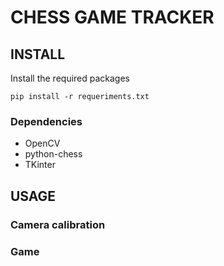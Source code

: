 # CHESS GAME TRACKER  

## INSTALL 
Install the required packages 

```
pip install -r requeriments.txt
```

### Dependencies 
- OpenCV
- python-chess 
- TKinter 




## USAGE 
### Camera calibration 
### Game 
